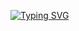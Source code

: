 <!-- ### Halloo there 👋  -->

<!--
**eiramarol/eiramarol** is a ✨ _special_ ✨ repository because its `README.md` (this file) appears on your GitHub profile.

Here are some ideas to get you started:

- 🔭 I’m currently working on ...
- 🌱 I’m currently learning ...
- 👯 I’m looking to collaborate on ...
- 🤔 I’m looking for help with ...
- 💬 Ask me about ...
- 📫 How to reach me: ...
- 😄 Pronouns: ...
- ⚡ Fun fact: ...
-->
<a href="https://git.io/typing-svg"><img src="https://readme-typing-svg.herokuapp.com?font=Montez&size=28&pause=2000&color=17FFEE&background=FF1AA500&width=435&lines=I'm+A+Work+In+Progress.+.+.;I'm+getting+to+my+goal+a+little+at+a+time+.+.+." alt="Typing SVG" /></a>



